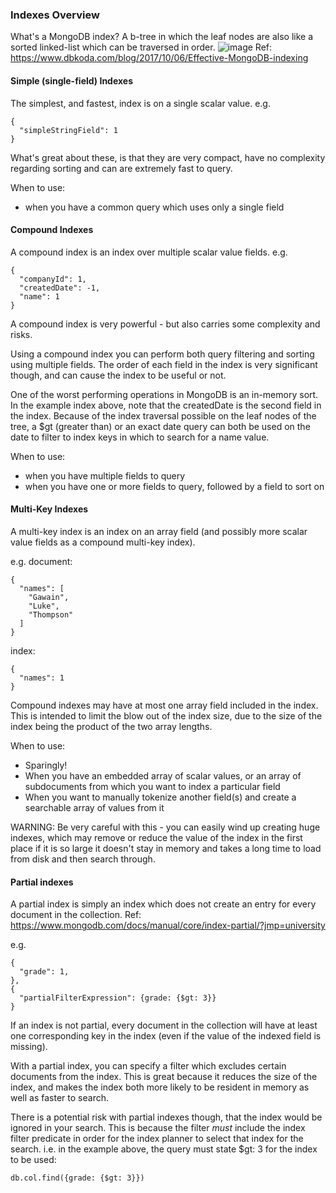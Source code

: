 ### Indexes Overview
What's a MongoDB index? A b-tree in which the leaf nodes are also like a sorted linked-list which can be traversed in order.
![image](https://user-images.githubusercontent.com/1756555/168875467-a6eaed01-5f3c-49ce-9d7d-5a3fdff8959a.png)
Ref: https://www.dbkoda.com/blog/2017/10/06/Effective-MongoDB-indexing

#### Simple (single-field) Indexes
The simplest, and fastest, index is on a single scalar value. e.g.  
```
{
  "simpleStringField": 1
}
```

What's great about these, is that they are very compact, have no complexity regarding sorting and can are extremely fast to query.

When to use: 
- when you have a common query which uses only a single field


#### Compound Indexes
A compound index is an index over multiple scalar value fields. e.g.   
```
{
  "companyId": 1,
  "createdDate": -1,
  "name": 1
}
```

A compound index is very powerful - but also carries some complexity and risks. 

Using a compound index you can perform both query filtering and sorting using multiple fields. The order of each field in the index is very 
significant though, and can cause the index to be useful or not. 

One of the worst performing operations in MongoDB is an in-memory sort. In the example index above, note that the createdDate is the second 
field in the index. Because of the index traversal possible on the leaf nodes of the tree, a $gt (greater than) or an exact date query can 
both be used on the date to filter to index keys in which to search for a name value. 

When to use:
- when you have multiple fields to query
- when you have one or more fields to query, followed by a field to sort on


#### Multi-Key Indexes
A multi-key index is an index on an array field (and possibly more scalar value fields as a compound multi-key index).

e.g. document:
```
{
  "names": [  
    "Gawain",
    "Luke",
    "Thompson"
  ]
}
```

index:
```
{
  "names": 1
}
```

Compound indexes may have at most one array field included in the index. This is intended to limit the blow out of the index size, due to 
the size of the index being the product of the two array lengths.

When to use:
- Sparingly!
- When you have an embedded array of scalar values, or an array of subdocuments from which you want to index a particular field
- When you want to manually tokenize another field(s) and create a searchable array of values from it

WARNING: Be very careful with this - you can easily wind up creating huge indexes, which may remove or reduce the value of the index in
the first place if it is so large it doesn't stay in memory and takes a long time to load from disk and then search through.


#### Partial indexes
A partial index is simply an index which does not create an entry for every document in the collection.
Ref: https://www.mongodb.com/docs/manual/core/index-partial/?jmp=university

e.g.
```
{
  "grade": 1,
},
{
  "partialFilterExpression": {grade: {$gt: 3}}
}
```

If an index is not partial, every document in the collection will have at least one corresponding key in the index (even if the value of 
the indexed field is missing).

With a partial index, you can specify a filter which excludes certain documents from the index. This is great because it reduces the size
of the index, and makes the index both more likely to be resident in memory as well as faster to search. 

There is a potential risk with partial indexes though, that the index would be ignored in your search. This is because the filter _must_
include the index filter predicate in order for the index planner to select that index for the search. 
i.e. in the example above, the query must state $gt: 3 for the index to be used:
```
db.col.find({grade: {$gt: 3}})
```



